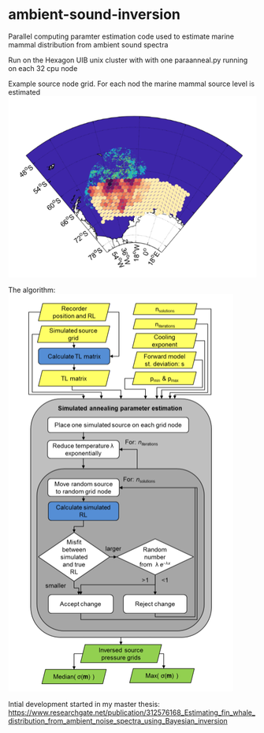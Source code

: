 # ambient-sound-inversion
Parallel computing paramter estimation code used to estimate marine mammal distribution from ambient sound spectra 

Run on the Hexagon UIB unix cluster with with one paraanneal.py running on each 32 cpu node

Example source node grid. For each nod the marine mammal source level is estimated
![](simulated-grid-nodes-example.PNG)

The algorithm:
![](parameter_estimation_algorithm.PNG)

Intial development started in my master thesis: https://www.researchgate.net/publication/312576168_Estimating_fin_whale_distribution_from_ambient_noise_spectra_using_Bayesian_inversion
